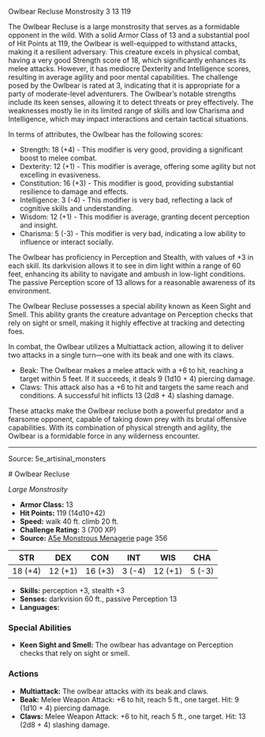 <MonsterName/>Owlbear Recluse</MonsterName>
<CreatureType/>Monstrosity</CreatureType>
<CR/>3</CR>
<AC/>13</AC>
<HP/>119</HP>
<summary>The Owlbear Recluse is a large monstrosity that serves as a formidable opponent in the wild. With a solid Armor Class of 13 and a substantial pool of Hit Points at 119, the Owlbear is well-equipped to withstand attacks, making it a resilient adversary. This creature excels in physical combat, having a very good Strength score of 18, which significantly enhances its melee attacks. However, it has mediocre Dexterity and Intelligence scores, resulting in average agility and poor mental capabilities. The challenge posed by the Owlbear is rated at 3, indicating that it is appropriate for a party of moderate-level adventurers. The Owlbear’s notable strengths include its keen senses, allowing it to detect threats or prey effectively. The weaknesses mostly lie in its limited range of skills and low Charisma and Intelligence, which may impact interactions and certain tactical situations.</summary>

<detail>

In terms of attributes, the Owlbear has the following scores:

- Strength: 18 (+4) - This modifier is very good, providing a significant boost to melee combat.
- Dexterity: 12 (+1) - This modifier is average, offering some agility but not excelling in evasiveness.
- Constitution: 16 (+3) - This modifier is good, providing substantial resilience to damage and effects.
- Intelligence: 3 (-4) - This modifier is very bad, reflecting a lack of cognitive skills and understanding.
- Wisdom: 12 (+1) - This modifier is average, granting decent perception and insight.
- Charisma: 5 (-3) - This modifier is very bad, indicating a low ability to influence or interact socially.

The Owlbear has proficiency in Perception and Stealth, with values of +3 in each skill. Its darkvision allows it to see in dim light within a range of 60 feet, enhancing its ability to navigate and ambush in low-light conditions. The passive Perception score of 13 allows for a reasonable awareness of its environment.

The Owlbear Recluse possesses a special ability known as Keen Sight and Smell. This ability grants the creature advantage on Perception checks that rely on sight or smell, making it highly effective at tracking and detecting foes.

In combat, the Owlbear utilizes a Multiattack action, allowing it to deliver two attacks in a single turn—one with its beak and one with its claws. 

- Beak: The Owlbear makes a melee attack with a +6 to hit, reaching a target within 5 feet. If it succeeds, it deals 9 (1d10 + 4) piercing damage.
- Claws: This attack also has a +6 to hit and targets the same reach and conditions. A successful hit inflicts 13 (2d8 + 4) slashing damage.

These attacks make the Owlbear recluse both a powerful predator and a fearsome opponent, capable of taking down prey with its brutal offensive capabilities. With its combination of physical strength and agility, the Owlbear is a formidable force in any wilderness encounter.</detail>



---

Source: 5e_artisinal_monsters

<statblock>
# Owlbear Recluse

*Large* *Monstrosity*

- **Armor Class:** 13
- **Hit Points:** 119 (14d10+42)
- **Speed:** walk 40 ft. climb 20 ft.
- **Challenge Rating:** 3 (700 XP)
- **Source:** [A5e Monstrous Menagerie](https://enpublishingrpg.com/products/level-up-monstrous-menagerie-a5e) page 356

| STR | DEX | CON | INT | WIS | CHA |
| --- | --- | --- | --- | --- | --- |
| 18 (+4) | 12 (+1) | 16 (+3) | 3 (-4) | 12 (+1) | 5 (-3) |

- **Skills:** perception +3, stealth +3
- **Senses:** darkvision 60 ft., passive Perception 13
- **Languages:** 

### Special Abilities

- **Keen Sight and Smell:** The owlbear has advantage on Perception checks that rely on sight or smell.

### Actions

- **Multiattack:** The owlbear attacks with its beak and claws.
- **Beak:** Melee Weapon Attack: +6 to hit, reach 5 ft., one target. Hit: 9 (1d10 + 4) piercing damage.
- **Claws:** Melee Weapon Attack: +6 to hit, reach 5 ft., one target. Hit: 13 (2d8 + 4) slashing damage.


</statblock>


